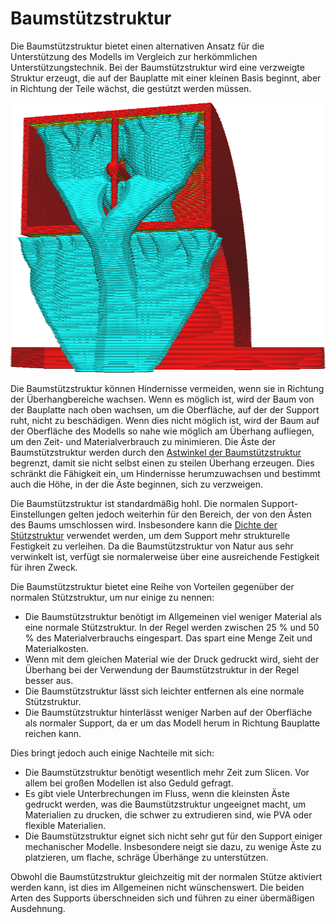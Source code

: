 Baumstützstruktur
====
Die Baumstützstruktur bietet einen alternativen Ansatz für die Unterstützung des Modells im Vergleich zur herkömmlichen Unterstützungstechnik. Bei der Baumstützstruktur wird eine verzweigte Struktur erzeugt, die auf der Bauplatte mit einer kleinen Basis beginnt, aber in Richtung der Teile wächst, die gestützt werden müssen.

<!--screenshot {
"image_path": "support_structure_tree.png",
"models": [{"script": "duct.scad"}],
"camera_position": [56, 127, 60],
"settings": {
    "support_enable": true,
    "support_structure": "tree",
    "support_tree_collision_resolution": 0.05
},
"colours": 32
}-->
![Eine baumartige Struktur stützt den Überhang](../../../articles/images/support_structure_tree.png)

Die Baumstützstruktur können Hindernisse vermeiden, wenn sie in Richtung der Überhangbereiche wachsen. Wenn es möglich ist, wird der Baum von der Bauplatte nach oben wachsen, um die Oberfläche, auf der der Support ruht, nicht zu beschädigen. Wenn dies nicht möglich ist, wird der Baum auf der Oberfläche des Modells so nahe wie möglich am Überhang aufliegen, um den Zeit- und Materialverbrauch zu minimieren. Die Äste der Baumstützstruktur werden durch den [Astwinkel der Baumstützstruktur](../support/support_tree_angle.md) begrenzt, damit sie nicht selbst einen zu steilen Überhang erzeugen. Dies schränkt die Fähigkeit ein, um Hindernisse herumzuwachsen und bestimmt auch die Höhe, in der die Äste beginnen, sich zu verzweigen.

Die Baumstützstruktur ist standardmäßig hohl. Die normalen Support-Einstellungen gelten jedoch weiterhin für den Bereich, der von den Ästen des Baums umschlossen wird. Insbesondere kann die [Dichte der Stützstruktur](../support/support_infill_rate.md) verwendet werden, um dem Support mehr strukturelle Festigkeit zu verleihen. Da die Baumstützstruktur von Natur aus sehr verwinkelt ist, verfügt sie normalerweise über eine ausreichende Festigkeit für ihren Zweck.

Die Baumstützstruktur bietet eine Reihe von Vorteilen gegenüber der normalen Stützstruktur, um nur einige zu nennen:
* Die Baumstützstruktur benötigt im Allgemeinen viel weniger Material als eine normale Stützstruktur. In der Regel werden zwischen 25 % und 50 % des Materialverbrauchs eingespart. Das spart eine Menge Zeit und Materialkosten.
* Wenn mit dem gleichen Material wie der Druck gedruckt wird, sieht der Überhang bei der Verwendung der Baumstützstruktur in der Regel besser aus.
* Die Baumstützstruktur lässt sich leichter entfernen als eine normale Stützstruktur.
* Die Baumstützstruktur hinterlässt weniger Narben auf der Oberfläche als normaler Support, da er um das Modell herum in Richtung Bauplatte reichen kann.

Dies bringt jedoch auch einige Nachteile mit sich:
* Die Baumstützstruktur benötigt wesentlich mehr Zeit zum Slicen. Vor allem bei großen Modellen ist also Geduld gefragt.
* Es gibt viele Unterbrechungen im Fluss, wenn die kleinsten Äste gedruckt werden, was die Baumstützstruktur ungeeignet macht, um Materialien zu drucken, die schwer zu extrudieren sind, wie PVA oder flexible Materialien.
* Die Baumstützstruktur eignet sich nicht sehr gut für den Support einiger mechanischer Modelle. Insbesondere neigt sie dazu, zu wenige Äste zu platzieren, um flache, schräge Überhänge zu unterstützen.

Obwohl die Baumstützstruktur gleichzeitig mit der normalen Stütze aktiviert werden kann, ist dies im Allgemeinen nicht wünschenswert. Die beiden Arten des Supports überschneiden sich und führen zu einer übermäßigen Ausdehnung.